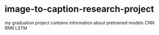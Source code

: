 # image-to-caption-research-project
my graduation project contains information about pretrained models CNN RNN LSTM
